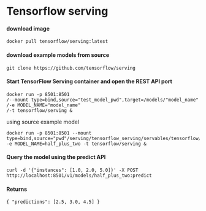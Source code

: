 # Tensorflow serving 

#### download image
```
docker pull tensorflow/serving:latest
```
#### download example models from source
```
git clone https://github.com/tensorflow/serving
```

#### Start TensorFlow Serving container and open the REST API port
```
docker run -p 8501:8501 
/--mount type=bind,source="test_model_pwd",target=/models/"model_name"
/-e MODEL_NAME="model_name"
/-t tensorflow/serving &
```

using source example model
```
docker run -p 8501:8501 --mount type=bind,source="pwd"/serving/tensorflow_serving/servables/tensorflow/testdata/saved_model_half_plus_two_cpu,target=/models/half_plus_two -e MODEL_NAME=half_plus_two -t tensorflow/serving &
```

#### Query the model using the predict API
```
curl -d '{"instances": [1.0, 2.0, 5.0]}' -X POST http://localhost:8501/v1/models/half_plus_two:predict
```
#### Returns 
```
{ "predictions": [2.5, 3.0, 4.5] }
```
